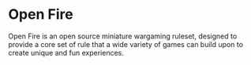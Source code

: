 # Open Fire

Open Fire is an open source miniature wargaming ruleset, designed to provide a core set of rule that a wide variety of games can build upon to create unique and fun experiences.
